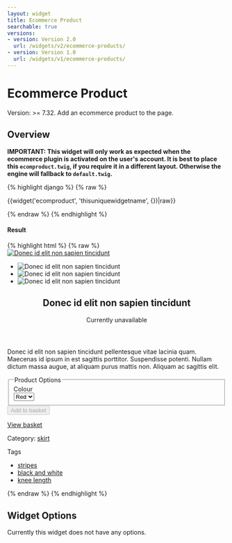 ```yaml
---
layout: widget
title: Ecommerce Product
searchable: true
versions:
- version: Version 2.0
  url: /widgets/v2/ecommerce-products/
- version: Version 1.0
  url: /widgets/v1/ecommerce-products/
---
```


# Ecommerce Product

Version: >= 7.32. Add an ecommerce product to the page.

## Overview

**IMPORTANT: This widget will only work as expected when the ecommerce plugin is activated on the user's account. It is best to place this ```ecomproduct.twig```, if you require it in a different layout. Otherwise the engine will fallback to ```default.twig```.**

{% highlight django %}
{% raw %}

  {{widget('ecomproduct', 'thisuniquewidgetname', {})|raw}}

{% endraw %}
{% endhighlight %}


<h4>Result</h4>
{% highlight html %}
{% raw %}

<div id="page-zones__main-widgets__ecomproductWidget" data-name="ecomproduct" class="widget  widget--zone-widget">
  <div class="bk-ecomproduct ecomproduct widget__ecomproduct">
    <textarea name="product" style="display: none !important;" hidden>...</textarea>
    <article class="product-article  product__product-article">
      <div class="product-images  product__product-images">
        <div class="product-image  product__product-image">
          <a class="image-link  product__image-link js-ecom-product-image-wrap" href="#">
          <img class="image image--current  product__image js-ecom-product-preview-image" src="//placehold.it/2250x800" alt="Donec id elit non sapien tincidunt">
          </a>
        </div>
        <ul class="product-gallery  product__product-gallery">
          <li class="gallery-item  product__gallery-item">
            <a class="image-button  product__image-button js-ecom-product-image-wrap">
              <img class="image  image--thumb  product__image" src="//placehold.it/2250x800" alt="Donec id elit non sapien tincidunt">
            </a>
          </li>
          <li class="gallery-item  product__gallery-item">
            <a class="image-button  product__image-button js-ecom-product-image-wrap">
              <img class="image  image--thumb  product__image" src="//placehold.it/300x100" alt="Donec id elit non sapien tincidunt">
            </a>
          </li>
          <li class="gallery-item  product__gallery-item">
            <a class="image-button  product__image-button js-ecom-product-image-wrap">
              <img class="image  image--thumb  product__image" src="//placehold.it/250x250" alt="Donec id elit non sapien tincidunt">
            </a>
          </li>
        </ul>
      </div>
      <div class="product-content  product__product-content">
        <header class="product-header  product__product-header">
          <h1 class="product-title  product__product-title">Donec id elit non sapien tincidunt</h1>
          <div class="message message-information product-availability product-availability--unavailable product-article__message">
            <p>Currently unavailable</p>
          </div>
        </header>
        <div class="product-body  product__product-body">
          <p class="product-description  product__product-description">Donec id elit non sapien tincidunt pellentesque vitae lacinia quam. Maecenas id ipsum in est sagittis porttitor. Suspendisse potenti. Nullam dictum massa augue, at aliquam purus mattis non. Aliquam ac sagittis elit.</p>
        </div>
        <div class="product-actions  product__product-actions">
          <form class="form  product__form">
            <fieldset class="fieldset  product__fieldset">
              <legend class="legend  product__legend">Product Options</legend>
              <div class="form-body  product__form-body">
                <div class="form-group  product__form-group">
                  <label class="label  label--variation  product__label" for="page-zones__main-widgets__ecomproductWidget__product__variation-Colour">Colour</label>
                  <div class="select-wrap  product__select-wrap">
                    <select class="select  select--variation  product__select" id="page-zones__main-widgets__ecomproductWidget__product__variation-Colour" name="Colour">
                      <option selected>Red</option>
                    </select>
                  </div>
                </div>
              </div>
            </fieldset>
            <div class="form-group  product__form-group">
              <input class="button  icon  icon--add  button--submit  product__input js-ecom-product-add-to-cart-btn" type="submit" value="Add to basket" data-ref="" disabled>
            </div>
          </form>
          <div class="view-basket-wrap  product__view-basket-wrap js-ecom-product-go-to-checkout-btn-wrapper">
            <a class="button  icon  icon--basket  product__button ecom-product-go-to-checkout-btn" href="/store/cart">View basket</a>
          </div>
        </div>
        <div class="product-attributes  product__product-attributes">
          <p class="product-category  product__product-category">
            <span class="product-attribute-title  product___product-attribute-title">Category: </span><a class="category-link  product__category-link" href="/store?productlist-categories=">skirt</a>
          </p>
          <div class="product-tags  product__product-tags">
            <p class="tags-title  product__tags-title">
              <span class="product-attribute-title  product___product-attribute-title">Tags</span>
            </p>
            <ul class="tag-list  product__tag-list">
              <li class="tag-item  product__tag-item">
                <a class="tag-link  product__tag-link" href="/store?productlist-tags=stripes">stripes</a>
              </li>
              <li class="tag-item  product__tag-item">
                <a class="tag-link  product__tag-link" href="/store?productlist-tags=black-and-white">black and white</a>
              </li>
              <li class="tag-item  product__tag-item">
                <a class="tag-link  product__tag-link" href="/store?productlist-tags=knee-length">knee length</a>
              </li>
            </ul>
          </div>
        </div>
      </div>
    </article>
  </div>
</div>

{% endraw %}
{% endhighlight %}

## Widget Options

Currently this widget does not have any options.
